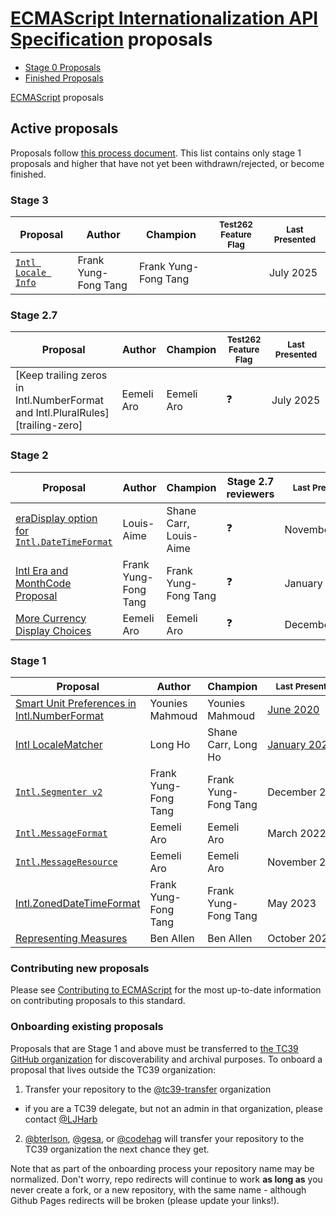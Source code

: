 # [ECMAScript Internationalization API Specification](https://github.com/tc39/ecma402) proposals

 - [Stage 0 Proposals](stage-0-proposals.md)
 - [Finished Proposals](finished-proposals.md)

 [ECMAScript](../README.md) proposals

## Active proposals

Proposals follow [this process document](https://tc39.es/process-document/).
This list contains only stage 1 proposals and higher that have not yet been withdrawn/rejected, or become finished.

### Stage 3

| Proposal                                                               | Author                           | Champion                         | <sub>Test262 Feature Flag</sub>                                     | <sub>Last Presented</sub>                                  |
| ------------------------------------------------------------------------------ | ----------------------------------------------------------------------- | ----------------------------------------------------------------------- | ------------------------------------------------------------------- | ---------------------------------------------------------- |
| [`Intl Locale Info`][intl-locale-info]                                 | Frank Yung-Fong Tang             | Frank Yung-Fong Tang             |                                                                     | July&nbsp;2025                                             |

### Stage 2.7

| Proposal                                                                       | Author         | Champion   | <sub>Test262 Feature Flag</sub> | <sub>Last Presented</sub>                                  |
| ------------------------------------------------------------------------------ | ----------------------------------------------------------------------- | ----------------------------------------------------------------------- | ------------------------------------------------------------------- | ---------------------------------------------------------- |
| [Keep trailing zeros in Intl.NumberFormat and Intl.PluralRules][trailing-zero] | Eemeli Aro     | Eemeli Aro | :question:                      | July&nbsp;2025                                             |

### Stage 2

| Proposal                                                               | Author                           | Champion                         | Stage 2.7 reviewers                        | <sub>Last Presented</sub>                                             |
| ------------------------------------------------------------------------------ | ----------------------------------------------------- | --------------------------------------------------------------------------------- | ------------------------------------------ | --------------------------------------------------------------------- |
| [eraDisplay option for `Intl.DateTimeFormat`][eradisplay]              | Louis-Aime                       | Shane Carr, Louis-Aime           | :question:                                 | November&nbsp;2022                           |
| [Intl Era and MonthCode Proposal][intl era monthCode]                  | Frank Yung-Fong Tang             | Frank Yung-Fong Tang             | :question:                                 | January&nbsp;2023                            |
| [More Currency Display Choices][mo-money]                              | Eemeli Aro                       | Eemeli Aro                       | :question:                                 | December&nbsp;2024                           |

### Stage 1

| Proposal                                                     | Author               | Champion               | <sub>Last Presented</sub>                                        |
| ------------------------------------------------------------ | -------------------- | ---------------------- | ---------------------------------------------------------------- |
| [Smart Unit Preferences in Intl.NumberFormat][smart-units]   | Younies Mahmoud      | Younies Mahmoud        | [June 2020][smart-units-notes]                                   |
| [Intl LocaleMatcher][localematcher]                          | Long Ho              | Shane Carr, Long Ho    | [January&nbsp;2021][localematcher-notes]                         |
| [`Intl.Segmenter v2`][Intl.Segmenter-v2]                     | Frank Yung-Fong Tang | Frank Yung-Fong Tang   | December&nbsp;2021                                               |
| [`Intl.MessageFormat`][intl.messageformat]                   | Eemeli Aro           | Eemeli Aro             | March&nbsp;2022                                                  |
| [`Intl.MessageResource`][intl.messageresource]               | Eemeli Aro           | Eemeli Aro             | November&nbsp;2022                                               |
| [Intl.ZonedDateTimeFormat][intl.zoneddatetimeformat]         | Frank Yung-Fong Tang | Frank Yung-Fong Tang   | May&nbsp;2023                                                    |
| [Representing Measures][measure]                             | Ben Allen            | Ben Allen              | October&nbsp;2024                                                |

### Contributing new proposals

Please see [Contributing to ECMAScript](https://github.com/tc39/ecma262/blob/HEAD/CONTRIBUTING.md) for the most up-to-date information on contributing proposals to this standard.

### Onboarding existing proposals

Proposals that are Stage 1 and above must be transferred to [the TC39 GitHub organization](https://github.com/tc39) for discoverability and archival purposes. To onboard a proposal that lives outside the TC39 organization:

1. Transfer your repository to the [@tc39-transfer](http://github.com/tc39-transfer) organization
  - if you are a TC39 delegate, but not an admin in that organization, please contact [@LJHarb](https://github.com/ljharb)
2. [@bterlson](https://github.com/bterlson), [@gesa](https://github.com/gesa), or [@codehag](https://github.com/codehag) will transfer your repository to the TC39 organization the next chance they get.

Note that as part of the onboarding process your repository name may be normalized. Don't worry, repo redirects will continue to work **as long as** you never create a fork, or a new repository, with the same name - although Github Pages redirects will be broken (please update your links!).

[smart-units]: https://github.com/tc39/proposal-smart-unit-preferences
[smart-units-notes]: https://github.com/tc39/notes/blob/840c700dc7fa7b9f6d0a3c208bd66b333e304717/meetings/2020-06/june-4.md#smart-unit-preferences-in-intlnumberformat-for-stage-1
[intl-locale-info]: https://github.com/tc39/proposal-intl-locale-info
[intl-locale-info-notes]: https://github.com/tc39/notes/blob/4c253a989e8da200bc8c351f1e0a557e2a5d73e4/meetings/2024-07/july-30.md#intllocale-update-in-stage-3
[eradisplay]: https://github.com/tc39/proposal-intl-eradisplay
[eradisplay-notes]: https://github.com/tc39/notes/blob/HEAD/meetings/2021-01/jan-27.md#eradisplay-for-stage-1
[localematcher]: https://github.com/tc39/proposal-intl-localematcher
[localematcher-notes]: https://github.com/tc39/notes/blob/HEAD/meetings/2021-01/jan-28.md#intl-localematcher-for-stage-1
[Intl.Segmenter-v2]: https://github.com/tc39/proposal-intl-segmenter-v2
[intl.messageformat]: https://github.com/tc39/proposal-intl-messageformat
[intl.messageresource]: https://github.com/tc39/proposal-intl-message-resource
[intl era monthCode]: https://github.com/tc39/proposal-intl-era-monthcode
[intl.zoneddatetimeformat]: https://github.com/FrankYFTang/intl-zoneddatetimeformat
[measure]: https://github.com/ben-allen/proposal-measure
[mo-money]: https://github.com/eemeli/proposal-intl-currency-display-choices
